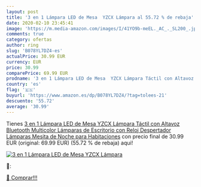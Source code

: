 ```yaml
---
layout: post
title: '3 en 1 Lámpara LED de Mesa  YZCX Lámpara al 55.72 % de rebaja'
date: 2020-02-10 23:45:41
image: 'https://m.media-amazon.com/images/I/41YO9b-meEL._AC_._SL200_.jpg'
comments: true
category: ofertas
author: ring
slug: 'B078YL7DZ4-es'
actualPrice: 30.99 EUR
currency: EUR
price: 30.99
comparePrice: 69.99 EUR
prodname: '3 en 1 Lámpara LED de Mesa  YZCX Lámpara Táctil con Altavoz Bluetooth  Multicolor Lámparas de Escritorio con Reloj Despertador  Lámparas Mesita de Noche para Habitaciones'
country: 'es'
flag: '🇪🇸'
buyurl: 'https://www.amazon.es/dp/B078YL7DZ4/?tag=tolees-21'
descuento: '55.72'
average: '30.99'
---
```


Tienes [3 en 1 Lámpara LED de Mesa  YZCX Lámpara Táctil con Altavoz Bluetooth  Multicolor Lámparas de Escritorio con Reloj Despertador  Lámparas Mesita de Noche para Habitaciones](https://www.amazon.es/dp/B078YL7DZ4/?tag=tolees-21) con precio final de  30.99 EUR (original: 69.99 EUR) (55.72 %  de rebaja) aqui!

[![3 en 1 Lámpara LED de Mesa  YZCX Lámpara](https://m.media-amazon.com/images/I/41YO9b-meEL._AC_._SL200_.jpg)](https://www.amazon.es/dp/B078YL7DZ4/?tag=tolees-21)

🔎:


[🛒 Comprar!!!](https://www.amazon.es/dp/B078YL7DZ4/?tag=tolees-21)
